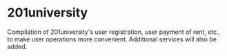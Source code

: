 # 201university
Compilation of 201university's user registration, user payment of rent, etc., to make user operations more convenient. Additional services will also be added.
